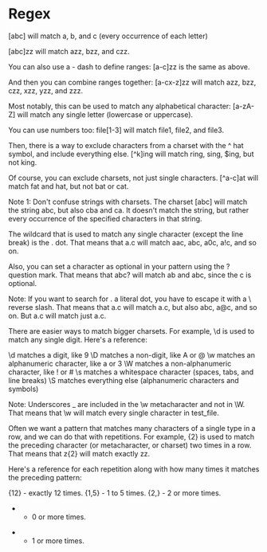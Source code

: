 # Regex

[abc] will match a, b, and c (every occurrence of each letter)

[abc]zz will match azz, bzz, and czz.

You can also use a - dash to define ranges:
[a-c]zz is the same as above.

And then you can combine ranges together:
[a-cx-z]zz will match azz, bzz, czz, xzz, yzz, and zzz.

Most notably, this can be used to match any alphabetical character:
[a-zA-Z] will match any single letter (lowercase or uppercase).

You can use numbers too:
file[1-3] will match file1, file2, and file3.

Then, there is a way to exclude characters from a charset with the ^ hat symbol, and include everything else.
[^k]ing will match ring, sing, $ing, but not king.

Of course, you can exclude charsets, not just single characters.
[^a-c]at will match fat and hat, but not bat or cat.

Note 1: Don't confuse strings with charsets. The charset [abc] will match the string abc, but also cba and ca. It doesn't match the string, but rather every occurrence of the specified characters in that string.

The wildcard that is used to match any single character (except the line break) is the . dot. That means that a.c will match aac, abc, a0c, a!c, and so on.

Also, you can set a character as optional in your pattern using the ? question mark. That means that abc? will match ab and abc, since the c is optional.

Note: If you want to search for . a literal dot, you have to escape it with a \ reverse slash. That means that a.c will match a.c, but also abc, a@c, and so on. But a\.c will match just a.c.

There are easier ways to match bigger charsets. For example, \d is used to match any single digit. Here's a reference:

\d matches a digit, like 9
\D matches a non-digit, like A or @
\w matches an alphanumeric character, like a or 3
\W matches a non-alphanumeric character, like ! or #
\s matches a whitespace character (spaces, tabs, and line breaks)
\S matches everything else (alphanumeric characters and symbols)

Note: Underscores _ are included in the \w metacharacter and not in \W. That means that \w will match every single character in test_file.

Often we want a pattern that matches many characters of a single type in a row, and we can do that with repetitions. For example, {2} is used to match the preceding character (or metacharacter, or charset) two times in a row. That means that z{2} will match exactly zz.

Here's a reference for each repetition along with how many times it matches the preceding pattern:

{12} - exactly 12 times.
{1,5} - 1 to 5 times.
{2,} - 2 or more times.
* - 0 or more times.
+ - 1 or more times.